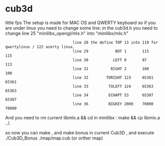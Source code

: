 # cub3d
little fps 
The setup is made for MAC OS and QWERTY keyboard so if you are under linux  you need to change some line;
in the cub3d.h you need to change line 25 "minilibx_opengl/mlx.h" into "minilibx/mlx.h"
                                 
                                  line 28 the define TOP 13 into 119 for qwertylinux / 122 azerty linux.
                                  line 29            BOT 1       115                   115
                                  line 30           LEFT 0       97                    113
                                  line 31          RIGHT 2       100                   100
                                  line 32        TORIGHT 123     65361                 65361
                                  line 33         TOLEFT 124     65363                 65363
                                  line 34         ECHAPT 53      65307                 65307
                                  line 36         BIGKEY 2000    70000                 70000
And you need to rm current libmlx.a  && cd in minilibx : make && cp libmlx.a ../.

so now you can make , and make bonus in current Cub3D , and execute ./Cub3D_Bonus ./map/map.cub (or orther map)
